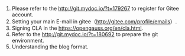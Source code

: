 1. Please refer to the <a href="http://git.mydoc.io/?t=179267" target="_blank">http://git.mydoc.io/?t=179267</a> to register for Gitee account.
2. Setting your main E-mail in gitee（<a href="http://gitee.com/profile/emails" target="_blank">http://gitee.com/profile/emails</a>）.
3. Signing CLA in the <a href="https://opengauss.org/en/cla.html" target="_blank">https://opengauss.org/en/cla.html</a>.
4. Refer to the <a href="http://git.mydoc.io/?t=180692" target="_blank">http://git.mydoc.io/?t=180692</a> to prepare the git environment.
5. Understanding the blog format.